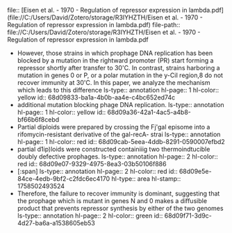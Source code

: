file:: [Eisen et al. - 1970 - Regulation of repressor expression in lambda.pdf](file://C:/Users/David/Zotero/storage/R3IYHZTH/Eisen et al. - 1970 - Regulation of repressor expression in lambda.pdf)
file-path:: file://C:/Users/David/Zotero/storage/R3IYHZTH/Eisen et al. - 1970 - Regulation of repressor expression in lambda.pdf

- However, those strains in which prophage DNA replication has been blocked by a mutation in the rightward promoter (PR) start forming a repressor shortly after transfer to 30'C. In contrast, strains harboring a mutation in genes 0 or P, or a polar mutation in the y-CiI region,8 do not recover immunity at 30'C. In this paper, we analyze the mechanism which leads to this difference
  ls-type:: annotation
  hl-page:: 1
  hl-color:: yellow
  id:: 68d09833-ba1a-4b0b-aa4e-c4bc652ed74c
- additional mutation blocking phage DNA replication.
  ls-type:: annotation
  hl-page:: 1
  hl-color:: yellow
  id:: 68d09a36-42a1-4ac5-a4b8-bf66b6f8cebd
- Partial diploids were prepared by crossing the Fj'gal episome into a rifomycin-resistant derivative of the gal-recA- strai
  ls-type:: annotation
  hl-page:: 1
  hl-color:: red
  id:: 68d09cab-5eea-4ddb-8291-0590007efbd2
- partial d1ip)loids were constructed containiiig two thermoindtucible doubly defective prophages.
  ls-type:: annotation
  hl-page:: 2
  hl-color:: red
  id:: 68d09e07-9329-4975-8ea3-03b50106f886
- [:span]
  ls-type:: annotation
  hl-page:: 2
  hl-color:: red
  id:: 68d09e5e-84ce-4edb-9bf2-c2fdc6ec4170
  hl-type:: area
  hl-stamp:: 1758502493524
- Therefore, the failure to recover immunity is dominant, suggesting that the prophage which is mutant in genes N and 0 makes a diffusible product that prevents repressor synthesis by either of the two genomes
  ls-type:: annotation
  hl-page:: 2
  hl-color:: green
  id:: 68d09f71-3d9c-4d27-ba6a-a1538605eb53